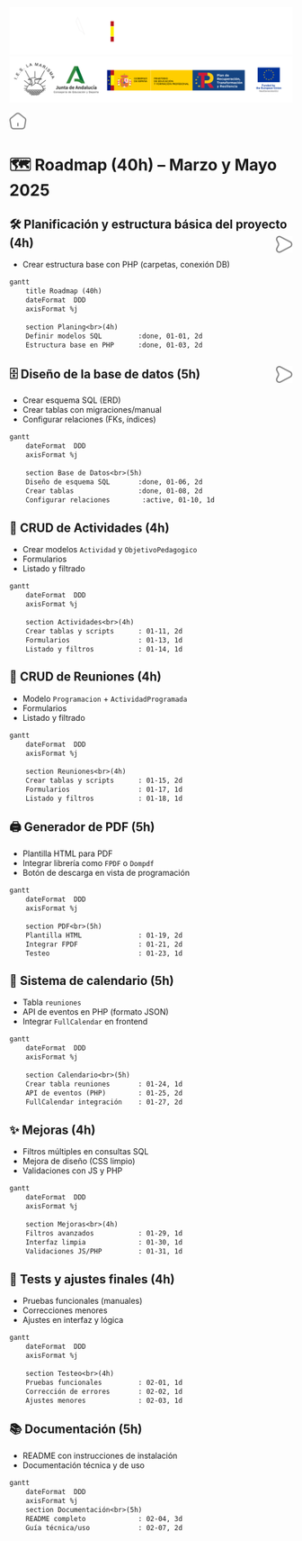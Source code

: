 ![](https://raw.githubusercontent.com/jcorvid509/.resGen/9cf65965f880c39d5e634d73522a6d656c4ea501/_bannerD.png#gh-dark-mode-only)
![](https://raw.githubusercontent.com/jcorvid509/.resGen/9cf65965f880c39d5e634d73522a6d656c4ea501/_bannerL.png#gh-light-mode-only)

<a href="/README.md"><img src="https://raw.githubusercontent.com/jcorvid509/.resGen/9cf65965f880c39d5e634d73522a6d656c4ea501/_home.svg" height="30"></a>

# 🗺️ Roadmap (40h) – Marzo y Mayo 2025

## 🛠️ Planificación y estructura básica del proyecto (4h)<a href="1.plan.md"><img src="https://raw.githubusercontent.com/jcorvid509/.resGen/dbf0397a38c3e0828d9bd164f719d77f3d977cda/_arrow.svg" height="30" align="right"></a>
- Crear estructura base con PHP (carpetas, conexión DB)

```mermaid
gantt
    title Roadmap (40h)
    dateFormat  DDD
    axisFormat %j

    section Planing<br>(4h)
    Definir modelos SQL         :done, 01-01, 2d
    Estructura base en PHP      :done, 01-03, 2d
```

## 🗄️ Diseño de la base de datos (5h)<a href="2.db.md"><img src="https://raw.githubusercontent.com/jcorvid509/.resGen/dbf0397a38c3e0828d9bd164f719d77f3d977cda/_arrow.svg" height="30" align="right"></a>

- Crear esquema SQL (ERD)
- Crear tablas con migraciones/manual
- Configurar relaciones (FKs, índices)

```mermaid
gantt
    dateFormat  DDD
    axisFormat %j

    section Base de Datos<br>(5h)
    Diseño de esquema SQL       :done, 01-06, 2d
    Crear tablas                :done, 01-08, 2d
    Configurar relaciones        :active, 01-10, 1d
```

## 🎯 CRUD de Actividades (4h)

- Crear modelos `Actividad` y `ObjetivoPedagogico`
- Formularios
- Listado y filtrado

```mermaid
gantt
    dateFormat  DDD
    axisFormat %j

    section Actividades<br>(4h)
    Crear tablas y scripts      : 01-11, 2d
    Formularios                 : 01-13, 1d
    Listado y filtros           : 01-14, 1d
```

## 📅 CRUD de Reuniones (4h)
- Modelo `Programacion` + `ActividadProgramada`
- Formularios
- Listado y filtrado

```mermaid
gantt
    dateFormat  DDD
    axisFormat %j
   
    section Reuniones<br>(4h)
    Crear tablas y scripts      : 01-15, 2d
    Formularios                 : 01-17, 1d
    Listado y filtros           : 01-18, 1d
```

## 🖨️ Generador de PDF (5h)
- Plantilla HTML para PDF
- Integrar librería como `FPDF` o `Dompdf`
- Botón de descarga en vista de programación

```mermaid
gantt
    dateFormat  DDD
    axisFormat %j

    section PDF<br>(5h)
    Plantilla HTML              : 01-19, 2d
    Integrar FPDF               : 01-21, 2d
    Testeo                      : 01-23, 1d
```

## 📆 Sistema de calendario (5h)

- Tabla `reuniones`
- API de eventos en PHP (formato JSON)
- Integrar `FullCalendar` en frontend

```mermaid
gantt
    dateFormat  DDD
    axisFormat %j
   
    section Calendario<br>(5h)
    Crear tabla reuniones       : 01-24, 1d
    API de eventos (PHP)        : 01-25, 2d
    FullCalendar integración    : 01-27, 2d
```

## ✨ Mejoras (4h)

- Filtros múltiples en consultas SQL
- Mejora de diseño (CSS limpio)
- Validaciones con JS y PHP

```mermaid
gantt
    dateFormat  DDD
    axisFormat %j

    section Mejoras<br>(4h)
    Filtros avanzados           : 01-29, 1d
    Interfaz limpia             : 01-30, 1d
    Validaciones JS/PHP         : 01-31, 1d
```

## 🧪 Tests y ajustes finales (4h)

- Pruebas funcionales (manuales)
- Correcciones menores
- Ajustes en interfaz y lógica

```mermaid
gantt
    dateFormat  DDD
    axisFormat %j

    section Testeo<br>(4h)
    Pruebas funcionales         : 02-01, 1d
    Corrección de errores       : 02-02, 1d
    Ajustes menores             : 02-03, 1d
```

## 📚 Documentación (5h)

- README con instrucciones de instalación
- Documentación técnica y de uso

```mermaid
gantt
    dateFormat  DDD
    axisFormat %j
    section Documentación<br>(5h)
    README completo             : 02-04, 3d
    Guía técnica/uso            : 02-07, 2d
```

